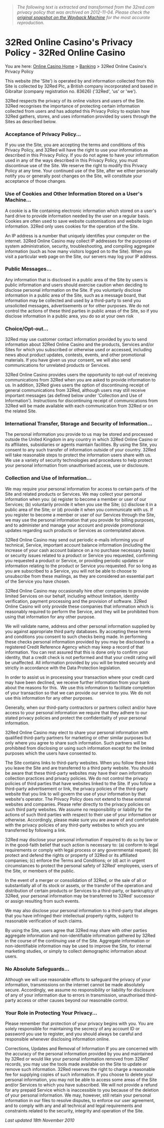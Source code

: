 > *The following text is extracted and transformed from the 32red.com privacy policy that was archived on 2012-11-04. Please check the [original snapshot on the Wayback Machine](https://web.archive.org/web/20121104071640id_/http%3A//www.32red.com/banking/32red-privacy-policy.html) for the most accurate reproduction.*

# 32Red Online Casino's Privacy Policy - 32Red Online Casino

You are here: [Online Casino Home](https://web.archive.org/) > [Banking](https://web.archive.org/banking/how-to-purchase-chips-at-32red.html) > 32Red Online Casino's Privacy Policy

This website (the 'Site') is operated by and information collected from this Site is collected by 32Red Plc, a British company incorporated and based in Gibraltar (company registration no. 83626) ('32Red', 'us' or 'we'). 

32Red respects the privacy of its online visitors and users of the Site. 32Red recognises the importance of protecting certain information collected from users and has adopted this Privacy Policy to explain how 32Red gathers, stores, and uses information provided by users through the Sites as described below. 

### Acceptance of Privacy Policy... 

If you use the Site, you are accepting the terms and conditions of this Privacy Policy, and 32Red will have the right to use your information as described in this Privacy Policy. If you do not agree to have your information used in any of the ways described in this Privacy Policy, you must discontinue use of the Site. We reserve the right to modify this Privacy Policy at any time. Your continued use of the Site, after we either personally notify you or generally post changes on the Site, will constitute your acceptance of those changes. 

### Use of Cookies and Other Information Stored on a User's Machine...

A cookie is a file containing electronic information which stored on a user's hard drive to provide information needed by the user on a regular basis. Cookies are often used to save website customisations and website login information. 32Red only uses cookies for the operation of the Site.

An IP address is a number that uniquely identifies your computer on the internet. 32Red Online Casino may collect IP addresses for the purposes of system administration, security, troubleshooting, and compiling aggregate information (such as how many visitors logged on to the Site). When you visit a particular web page on the Site, our servers may log your IP address. 

### Public Messages... 

Any information that is disclosed in a public area of the Site by users is public information and users should exercise caution when deciding to disclose personal information on the Site. If you voluntarily disclose information in a public area of the Site, such as a message board, that information may be collected and used by a third-party to send you unsolicited messages, advertisements or for other purposes. We do not control the actions of these third parties in public areas of the Site, so if you disclose information in a public area, you do so at your own risk

### Choice/Opt-out... 

32Red may use customer contact information provided by you to send information about 32Red Online Casino and the products, Services and/or Sites for which you subscribed or otherwise used or accessed, including news about product updates, contests, events, and other promotional materials. If you have given us your consent, we will also send communications for unrelated products or Services.

32Red Online Casino provides users the opportunity to opt-out of receiving communications from 32Red when you are asked to provide information to us. In addition, 32Red gives users the option of discontinuing receipt of general communications from 32Red, although users may still receive important messages (as defined below under 'Collection and Use of Information'). Instructions for discontinuing receipt of communications from 32Red will be made available with each communication from 32Red or on the related Site.

### International Transfer, Storage and Security of Information...

The personal information you provide to us may be stored and processed outside the United Kingdom in any country in which 32Red Online Casino or its affiliates, subsidiaries or agents maintain facilities. By using the Site, you consent to any such transfer of information outside of your country. 32Red will take reasonable steps to protect the information users share with us. We use a variety of security technologies and procedures to help protect your personal information from unauthorised access, use or disclosure. 

### Collection and Use of Information... 

We may require your personal information for access to certain parts of the Site and related products or Services. We may collect your personal information when you: (a) register to become a member or user of our Services; (b) voluntarily provide it when you use the Site; (c) disclose it in a public area of the Site; or (d) provide it when you communicate with us. If you register to become a member or user of our Services through the Site, we may use the personal information that you provide for billing purposes, and to administer and manage your account and provide promotional updates regarding such products or Services as contemplated above. 

32Red Online Casino may send out periodic e-mails informing you of technical, Service, important account balance information (including the increase of your cash account balance on a no purchase necessary basis) or security issues related to a product or Service you requested, confirming you requested a product or Service, or providing periodic updates or information relating to the product or Service you requested. For so long as you are subscribed to a Service, you will not be able to choose to unsubscribe from these mailings, as they are considered an essential part of the Service you have chosen.

32Red Online Casino may occasionally hire other companies to provide limited Services on our behalf, including without limitation, identity verification, payment processing and the provision of software. 32Red Online Casino will only provide these companies that information which is reasonably required to perform the Service, and they will be prohibited from using that information for any other purpose. 

We will validate name, address and other personal information supplied by you against appropriate third party databases. By accepting these terms and conditions you consent to such checks being made. In performing these checks personal information provided by you may be disclosed to a registered Credit Reference Agency which may keep a record of that information. You can rest assured that this is done only to confirm your identity, that a credit check is not performed and that your credit rating will be unaffected. All information provided by you will be treated securely and strictly in accordance with the Data Protection legislation.

In order to assist us in processing your transaction where your credit card may have been declined, we receive further information from your bank about the reasons for this.  We use this information to facilitate completion of your transaction so that we can provide our service to you. We do not use this information for any other purposes.

Generally, when our third-party contractors or partners collect and/or have access to your personal information we require that they adhere to our stated privacy policies and protect the confidentiality of your personal information.

32Red Online Casino may elect to share your personal information with qualified third-party partners for marketing or other similar purposes but only where you agree to share such information. Such partners will be prohibited from disclosing or using such information except for the limited purposes which the users have consented to. 

The Site contains links to third-party websites. When you follow these links you leave the Site and are transferred to a third party website. You should be aware that these third-party websites may have their own information collection practices and privacy policies. We do not control the privacy policies of third parties that have websites linked to the Site. If you follow a third-party advertisement or link, the privacy policies of the third-party website that you link to will govern the use of your information by that website's operator. The Privacy Policy does not extend to these external websites and companies. Please refer directly to the privacy policies on such third party websites. We assume no responsibility or liability for the actions of such third parties with respect to their use of your information or otherwise. Accordingly, please make sure you are aware of and comfortable with the privacy policies of any third-party websites to which you are transferred by following a link. 

32Red may disclose your personal information if required to do so by law or in the good-faith belief that such action is necessary to: (a) conform to legal requirements or comply with legal process or any governmental request; (b) protect and defend the rights or property of 32Red or its affiliated companies; (c) enforce the Terms and Conditions; or (d) act in urgent circumstances to protect the personal safety of 32Red' employees, users of the Site, or members of the public. 

In the event of a merger or consolidation of 32Red, or the sale of all or substantially all of its stock or assets, or the transfer of the operation and distribution of certain products or Services to a third-party, or bankruptcy of 32Red, your personal information may be transferred to 32Red' successor or assign resulting from such events.

We may also disclose your personal information to a third-party that alleges that you have infringed their intellectual property rights, subject to reasonable verification of such claims.

By using the Site, users agree that 32Red may share with other parties aggregate information and non-identifiable information gathered by 32Red in the course of the continuing use of the Site. Aggregate information or non-identifiable information may be used to improve the Site, for internal marketing studies, or simply to collect demographic information about users. 

### No Absolute Safeguards... 

Although we will use reasonable efforts to safeguard the privacy of your information, transmissions on the internet cannot be made absolutely secure. Accordingly, we assume no responsibility or liability for disclosure of any of your information due to errors in transmission, unauthorised third-party access or other causes beyond our reasonable control. 

### Your Role in Protecting Your Privacy... 

Please remember that protection of your privacy begins with you. You are solely responsible for maintaining the secrecy of any account ID or password you use to register, and you should always be careful and responsible whenever disclosing information online. 

Corrections, Updates and Removal of Information If you are concerned with the accuracy of the personal information provided by you and maintained by 32Red or would like your personal information removed from 32Red' records, you may use the tools made available on the Site to update or remove such information. 32Red reserves the right to charge a reasonable fee for supplying copies of such information. If you choose to delete your personal information, you may not be able to access some areas of the Site and/or Services to which you have subscribed. We will not provide a refund for any prepaid Service which is inaccessible to you because of the deletion of your personal information. We may, however, still retain your personal information in our files to resolve disputes, to enforce our user agreement, and to comply with any and all technical and legal requirements and constraints related to the security, integrity and operation of the Site.

_Last updated 18th November 2010_
